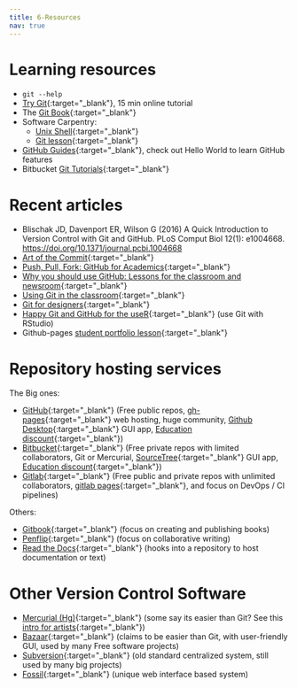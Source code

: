 ```yaml
---
title: 6-Resources
nav: true
---
```


# Learning resources

- `git --help`
- [Try Git](https://try.github.io/){:target="_blank"}, 15 min online tutorial
- The [Git Book](https://git-scm.com/book/en/v2){:target="_blank"}
- Software Carpentry:
    - [Unix Shell](http://swcarpentry.github.io/shell-novice/01-intro/){:target="_blank"}
    - [Git lesson](http://swcarpentry.github.io/git-novice/){:target="_blank"}
- [GitHub Guides](https://guides.github.com/){:target="_blank"}, check out Hello World to learn GitHub features
- Bitbucket [Git Tutorials](https://www.atlassian.com/git/tutorials){:target="_blank"}

# Recent articles

- Blischak JD, Davenport ER, Wilson G (2016) A Quick Introduction to Version Control with Git and GitHub. PLoS Comput Biol 12(1): e1004668. <https://doi.org/10.1371/journal.pcbi.1004668>
- [Art of the Commit](http://alistapart.com/article/the-art-of-the-commit){:target="_blank"}
- [Push, Pull, Fork: GitHub for Academics](http://www.digitalpedagogylab.com/hybridped/push-pull-fork-github-for-academics/){:target="_blank"}
- [Why you should use GitHub: Lessons for the classroom and newsroom](http://www.storybench.org/use-github-lessons-classroom-newsroom/){:target="_blank"}
- [Using Git in the classroom](https://opensource.com/education/16/1/git-education-classroom){:target="_blank"}
- [Git for designers](https://medium.com/@dfosco/git-for-designers-856c434716e#.831v9cwbg){:target="_blank"}
- [Happy Git and GitHub for the useR](http://happygitwithr.com/){:target="_blank"} (use Git with RStudio)
- Github-pages [student portfolio lesson](https://dannguyen.github.io/github-for-portfolios/){:target="_blank"}

# Repository hosting services

The Big ones:

- [GitHub](https://github.com/){:target="_blank"} (Free public repos, [gh-pages](https://pages.github.com/){:target="_blank"} web hosting, huge community, [Github Desktop](https://desktop.github.com/){:target="_blank"} GUI app, [Education discount](https://education.github.com/){:target="_blank"})
- [Bitbucket](https://bitbucket.org/){:target="_blank"} (Free private repos with limited collaborators, Git or Mercurial, [SourceTree](https://www.atlassian.com/software/sourcetree){:target="_blank"} GUI app, [Education discount](https://bitbucket.org/product/education){:target="_blank"})
- [Gitlab](https://about.gitlab.com/gitlab-com/){:target="_blank"} (Free public and private repos with unlimited collaborators, [gitlab pages](https://pages.gitlab.io/){:target="_blank"}, and focus on DevOps / CI pipelines)

Others:

- [Gitbook](https://www.gitbook.com/){:target="_blank"} (focus on creating and publishing books)
- [Penflip](https://www.penflip.com/){:target="_blank"} (focus on collaborative writing)
- [Read the Docs](https://readthedocs.org/){:target="_blank"} (hooks into a repository to host documentation or text)

# Other Version Control Software

- [Mercurial (Hg)](https://www.mercurial-scm.org/){:target="_blank"} (some say its easier than Git? See this [intro for artists](https://opensource.com/life/16/2/version-control-isnt-just-programmers){:target="_blank"})
- [Bazaar](http://bazaar.canonical.com/en/){:target="_blank"} (claims to be easier than Git, with user-friendly GUI, used by many Free software projects)
- [Subversion](https://subversion.apache.org/){:target="_blank"} (old standard centralized system, still used by many big projects)
- [Fossil](http://www.fossil-scm.org/){:target="_blank"} (unique web interface based system)
